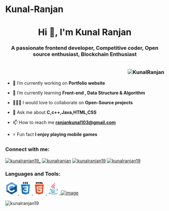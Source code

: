 # Kunal-Ranjan<h1 align="center">Hi 👋, I'm Kunal Ranjan</h1>

<h3 align="center">A passionate frontend developer, Competitive coder, Open source enthusiast, Blockchain Enthusiast<br><br><p align="right"> <img src="https://komarev.com/ghpvc/?username=kunalranjan19&label=Profile%20views&color=0e75b6&style=flat" alt="KunalRanjan" /> </p>
</h3>


- 🔭 I’m currently working on **Portfolio website** 

- 🌱 I’m currently learning **Front-end , Data Structure & Algorithm**

- :people_holding_hands: I would love to collaborate on **Open-Source projects**

- 💬 Ask me about **C,c++,Java,HTML,CSS**

- 📫 How to reach me **ranjankunal103@gmail.com**

- ⚡ Fun fact **I enjoy playing mobile games**

<h3 align="left">Connect with me:</h3>
<p align="left">
<a href="https://twitter.com/kunalranjan19_" target="blank"><img align="center" src="https://raw.githubusercontent.com/rahuldkjain/github-profile-readme-generator/master/src/images/icons/Social/twitter.svg" alt="kunalranjan19_" height="30" width="40" /></a>
<a href="https://linkedin.com/in/kunalranjan" target="blank"><img align="center" src="https://raw.githubusercontent.com/rahuldkjain/github-profile-readme-generator/master/src/images/icons/Social/linked-in-alt.svg" alt="kunalranjan" height="30" width="40" /></a>
<a href="https://instagram.com/kunalranjan19" target="blank"><img align="center" src="https://raw.githubusercontent.com/rahuldkjain/github-profile-readme-generator/master/src/images/icons/Social/instagram.svg" alt="kunalranjan19" height="30" width="40" /></a>
<a href="https://www.codechef.com/users/kunalranjan19" target="blank"><img align="center" src="https://cdn.jsdelivr.net/npm/simple-icons@3.1.0/icons/codechef.svg" alt="kunalranjan19" height="30" width="40" /></a>
</p>

<h3 align="left">Languages and Tools:</h3>
<p align="left"> <a href="https://www.cprogramming.com/" target="_blank" rel="noreferrer"> <img src="https://raw.githubusercontent.com/devicons/devicon/master/icons/c/c-original.svg" alt="c" width="40" height="40"/> </a> <a href="https://www.w3schools.com/css/" target="_blank" rel="noreferrer"> <img src="https://raw.githubusercontent.com/devicons/devicon/master/icons/css3/css3-original-wordmark.svg" alt="css3" width="40" height="40"/> </a> <a href="https://www.w3.org/html/" target="_blank" rel="noreferrer"> <img src="https://raw.githubusercontent.com/devicons/devicon/master/icons/html5/html5-original-wordmark.svg" alt="html5" width="40" height="40"/> </a> <a href="https://www.java.com" target="_blank" rel="noreferrer"> <img src="https://raw.githubusercontent.com/devicons/devicon/master/icons/java/java-original.svg" alt="java" width="40" height="40"/> </a>
<a href="https://www.cplusplus.com/" target="_blank" rel="noreferrer"> <img src="<img width="459" alt="image" src="https://user-images.githubusercontent.com/93333582/192698055-17f75f72-631f-414e-94b4-b36d912f0f1c.png" alt="c++" width="40" height="40"/> </a></p>

<p><img align="center" src="https://github-readme-streak-stats.herokuapp.com/?user=kunalranjan19&" alt="kunalranjan19" /></p>
